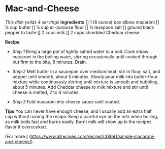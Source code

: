 # Mac-and-Cheese
*This dish yeilds 4 servings*
**Ingredients**
[] 1 (8 ounce) box elbow macaroni
[] ¼ cup butter
[] ¼ cup all-purpose flour
[] ½ teaspoon salt
[] ground black pepper to taste
[] 2 cups milk
[] 2 cups shredded Cheddar cheese

**Recipe**
- *Step 1*
Bring a large pot of lightly salted water to a boil. Cook elbow macaroni in the boiling water, stirring occasionally until cooked through but firm to the bite, 8 minutes. Drain.

- *Step 2*
Melt butter in a saucepan over medium heat; stir in flour, salt, and pepper until smooth, about 5 minutes. Slowly pour milk into butter-flour mixture while continuously stirring until mixture is smooth and bubbling, about 5 minutes. Add Cheddar cheese to milk mixture and stir until cheese is melted, 2 to 4 minutes.

- *Step 3*
Fold macaroni into cheese sauce until coated.

**Tips**
You can never have enough cheese, and I usually add an extra half cup without ruining the recipe. Keep a careful eye on the milk when boiling, as milk boils fast and burns easily. Burnt milk will show up in the recipes flavor if overcooked.

[For more:] (https://www.allrecipes.com/recipe/238691/simple-macaroni-and-cheese/).
